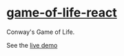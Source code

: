 # [game-of-life-react](https://rafaeleyng.github.io/game-of-life-react/)

Conway's Game of Life.

See the [live demo](https://rafaeleyng.github.io/game-of-life-react/)
